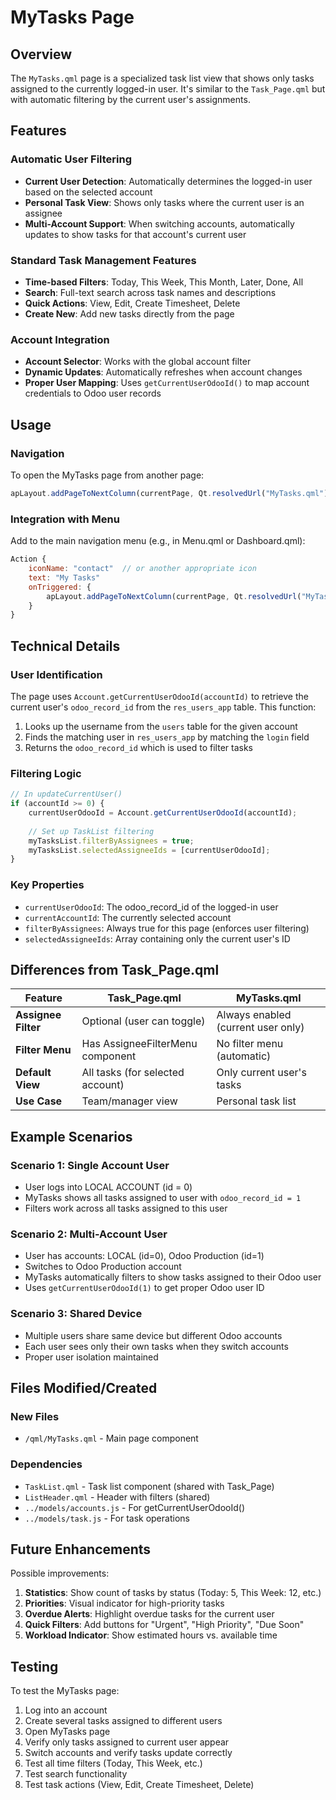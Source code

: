 # MyTasks Page

## Overview
The `MyTasks.qml` page is a specialized task list view that shows only tasks assigned to the currently logged-in user. It's similar to the `Task_Page.qml` but with automatic filtering by the current user's assignments.

## Features

### Automatic User Filtering
- **Current User Detection**: Automatically determines the logged-in user based on the selected account
- **Personal Task View**: Shows only tasks where the current user is an assignee
- **Multi-Account Support**: When switching accounts, automatically updates to show tasks for that account's current user

### Standard Task Management Features
- **Time-based Filters**: Today, This Week, This Month, Later, Done, All
- **Search**: Full-text search across task names and descriptions
- **Quick Actions**: View, Edit, Create Timesheet, Delete
- **Create New**: Add new tasks directly from the page

### Account Integration
- **Account Selector**: Works with the global account filter
- **Dynamic Updates**: Automatically refreshes when account changes
- **Proper User Mapping**: Uses `getCurrentUserOdooId()` to map account credentials to Odoo user records

## Usage

### Navigation
To open the MyTasks page from another page:
```qml
apLayout.addPageToNextColumn(currentPage, Qt.resolvedUrl("MyTasks.qml"));
```

### Integration with Menu
Add to the main navigation menu (e.g., in Menu.qml or Dashboard.qml):
```qml
Action {
    iconName: "contact"  // or another appropriate icon
    text: "My Tasks"
    onTriggered: {
        apLayout.addPageToNextColumn(currentPage, Qt.resolvedUrl("MyTasks.qml"));
    }
}
```

## Technical Details

### User Identification
The page uses `Account.getCurrentUserOdooId(accountId)` to retrieve the current user's `odoo_record_id` from the `res_users_app` table. This function:
1. Looks up the username from the `users` table for the given account
2. Finds the matching user in `res_users_app` by matching the `login` field
3. Returns the `odoo_record_id` which is used to filter tasks

### Filtering Logic
```javascript
// In updateCurrentUser()
if (accountId >= 0) {
    currentUserOdooId = Account.getCurrentUserOdooId(accountId);
    
    // Set up TaskList filtering
    myTasksList.filterByAssignees = true;
    myTasksList.selectedAssigneeIds = [currentUserOdooId];
}
```

### Key Properties
- `currentUserOdooId`: The odoo_record_id of the logged-in user
- `currentAccountId`: The currently selected account
- `filterByAssignees`: Always true for this page (enforces user filtering)
- `selectedAssigneeIds`: Array containing only the current user's ID

## Differences from Task_Page.qml

| Feature | Task_Page.qml | MyTasks.qml |
|---------|---------------|-------------|
| **Assignee Filter** | Optional (user can toggle) | Always enabled (current user only) |
| **Filter Menu** | Has AssigneeFilterMenu component | No filter menu (automatic) |
| **Default View** | All tasks (for selected account) | Only current user's tasks |
| **Use Case** | Team/manager view | Personal task list |

## Example Scenarios

### Scenario 1: Single Account User
- User logs into LOCAL ACCOUNT (id = 0)
- MyTasks shows all tasks assigned to user with `odoo_record_id = 1`
- Filters work across all tasks assigned to this user

### Scenario 2: Multi-Account User
- User has accounts: LOCAL (id=0), Odoo Production (id=1)
- Switches to Odoo Production account
- MyTasks automatically filters to show tasks assigned to their Odoo user
- Uses `getCurrentUserOdooId(1)` to get proper Odoo user ID

### Scenario 3: Shared Device
- Multiple users share same device but different Odoo accounts
- Each user sees only their own tasks when they switch accounts
- Proper user isolation maintained

## Files Modified/Created

### New Files
- `/qml/MyTasks.qml` - Main page component

### Dependencies
- `TaskList.qml` - Task list component (shared with Task_Page)
- `ListHeader.qml` - Header with filters (shared)
- `../models/accounts.js` - For getCurrentUserOdooId()
- `../models/task.js` - For task operations

## Future Enhancements

Possible improvements:
1. **Statistics**: Show count of tasks by status (Today: 5, This Week: 12, etc.)
2. **Priorities**: Visual indicator for high-priority tasks
3. **Overdue Alerts**: Highlight overdue tasks for the current user
4. **Quick Filters**: Add buttons for "Urgent", "High Priority", "Due Soon"
5. **Workload Indicator**: Show estimated hours vs. available time

## Testing

To test the MyTasks page:
1. Log into an account
2. Create several tasks assigned to different users
3. Open MyTasks page
4. Verify only tasks assigned to current user appear
5. Switch accounts and verify tasks update correctly
6. Test all time filters (Today, This Week, etc.)
7. Test search functionality
8. Test task actions (View, Edit, Create Timesheet, Delete)
